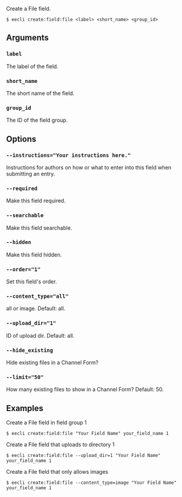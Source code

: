 Create a File field.

```
$ eecli create:field:file <label> <short_name> <group_id>
```

## Arguments

### `label`

The label of the field.

### `short_name`

The short name of the field.

### `group_id`

The ID of the field group.

## Options

### `--instructions="Your instructions here."`

Instructions for authors on how or what to enter into this field when submitting an entry.

### `--required`

Make this field required.

### `--searchable`

Make this field searchable.

### `--hidden`

Make this field hidden.

### `--order="1"`

Set this field's order.

### `--content_type="all"`

all or image. Default: all.

### `--upload_dir="1"`

ID of upload dir. Default: all.

### `--hide_existing`

Hide existing files in a Channel Form?

### `--limit="50"`

How many existing files to show in a Channel Form? Default: 50.

## Examples

Create a File field in field group 1

```
$ eecli create:field:file "Your Field Name" your_field_name 1
```

Create a File field that uploads to directory 1

```
$ eecli create:field:file --upload_dir=1 "Your Field Name" your_field_name 1
```

Create a File field that only allows images

```
$ eecli create:field:file --content_type=image "Your Field Name" your_field_name 1
```